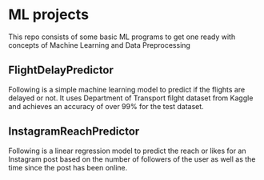 # ML projects
This repo consists of some basic ML programs to get one ready with concepts of Machine Learning and Data Preprocessing

## FlightDelayPredictor

Following is a simple machine learning model to predict if the flights are delayed or not. It uses Department of Transport filght dataset from Kaggle 
and achieves an accuracy of over 99% for the test dataset.

## InstagramReachPredictor

Following is a linear regression model to predict the reach or likes for an Instagram post based on the number of followers of the user as well as the time since the post has been online. 
